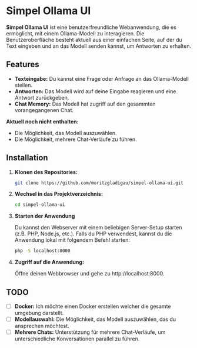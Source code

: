 # Simpel Ollama UI

**Simpel Ollama UI** ist eine benutzerfreundliche Webanwendung, die es ermöglicht, mit einem Ollama-Modell zu interagieren. Die Benutzeroberfläche besteht aktuell aus einer einfachen Seite, auf der du Text eingeben und an das Modell senden kannst, um Antworten zu erhalten.

## Features

- **Texteingabe:** Du kannst eine Frage oder Anfrage an das Ollama-Modell stellen.
- **Antworten:** Das Modell wird auf deine Eingabe reagieren und eine Antwort zurückgeben.
- **Chat Memory:** Das Modell hat zugriff auf den gesammten vorangegangenen Chat.
  
**Aktuell noch nicht enthalten:**
- Die Möglichkeit, das Modell auszuwählen.
- Die Möglichkeit, mehrere Chat-Verläufe zu führen.

## Installation

1. **Klonen des Repositories:**
   ```bash
   git clone https://github.com/moritzgladigau/simpel-ollama-ui.git
   ```
2. **Wechsel in das Projektverzeichnis:**
   ```bash
   cd simpel-ollama-ui
   ```
3. **Starten der Anwendung**
   
   Du kannst den Webserver mit einem beliebigen Server-Setup starten (z.B. PHP, Node.js, etc.). Falls du PHP verwendest, kannst du die Anwendung lokal mit folgendem Befehl starten:
   ```bash
   php -S localhost:8000
   ```
4.	**Zugriff auf die Anwendung:**

  	Öffne deinen Webbrowser und gehe zu http://localhost:8000.

## TODO
  - [ ] __Docker:__ Ich möchte einen Docker erstellen welcher die gesamte umgebung darstellt.
  - [ ] __Modellauswahl:__ Die Möglichkeit, das Modell auszuwählen, das du ansprechen möchtest.
  - [ ] __Mehrere Chats:__ Unterstützung für mehrere Chat-Verläufe, um unterschiedliche Konversationen parallel zu führen.
